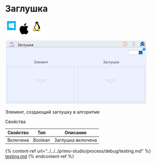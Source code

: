 # Заглушка

![](<../../../.gitbook/assets/image (100) (1) (1) (1) (1) (1) (1) (10) (164).png>)

![](<../../../.gitbook/assets/image (234).png>)

Элемент, создающий заглушку в алгоритме

Свойства

| Свойство | Тип     | Описание          |
| -------- | ------- | ----------------- |
| Включена | Boolean | Заглушка включена |

{% content-ref url="../../../primo-studio/process/debug/testing.md" %}
[testing.md](../../../primo-studio/process/debug/testing.md)
{% endcontent-ref %}
